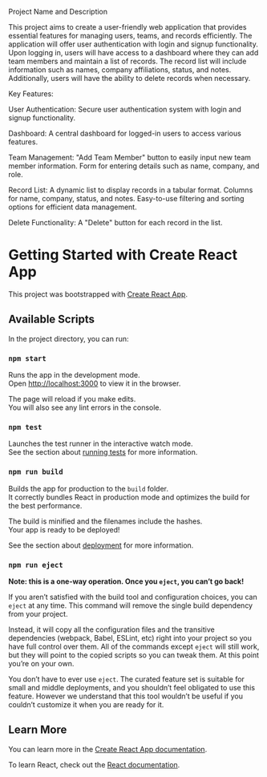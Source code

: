 Project Name and Description

This project aims to create a user-friendly web application that provides essential features for managing users, teams, and records efficiently. The application will offer user authentication with login and signup functionality. Upon logging in, users will have access to a dashboard where they can add team members and maintain a list of records. The record list will include information such as names, company affiliations, status, and notes. Additionally, users will have the ability to delete records when necessary.

Key Features:

User Authentication:
Secure user authentication system with login and signup functionality.

Dashboard:
A central dashboard for logged-in users to access various features.

Team Management:
"Add Team Member" button to easily input new team member information.
Form for entering details such as name, company, and role.

Record List:
A dynamic list to display records in a tabular format.
Columns for name, company, status, and notes.
Easy-to-use filtering and sorting options for efficient data management.

Delete Functionality:
A "Delete" button for each record in the list.


# Getting Started with Create React App

This project was bootstrapped with [Create React App](https://github.com/facebook/create-react-app).

## Available Scripts

In the project directory, you can run:

### `npm start`

Runs the app in the development mode.\
Open [http://localhost:3000](http://localhost:3000) to view it in the browser.

The page will reload if you make edits.\
You will also see any lint errors in the console.

### `npm test`

Launches the test runner in the interactive watch mode.\
See the section about [running tests](https://facebook.github.io/create-react-app/docs/running-tests) for more information.

### `npm run build`

Builds the app for production to the `build` folder.\
It correctly bundles React in production mode and optimizes the build for the best performance.

The build is minified and the filenames include the hashes.\
Your app is ready to be deployed!

See the section about [deployment](https://facebook.github.io/create-react-app/docs/deployment) for more information.

### `npm run eject`

**Note: this is a one-way operation. Once you `eject`, you can’t go back!**

If you aren’t satisfied with the build tool and configuration choices, you can `eject` at any time. This command will remove the single build dependency from your project.

Instead, it will copy all the configuration files and the transitive dependencies (webpack, Babel, ESLint, etc) right into your project so you have full control over them. All of the commands except `eject` will still work, but they will point to the copied scripts so you can tweak them. At this point you’re on your own.

You don’t have to ever use `eject`. The curated feature set is suitable for small and middle deployments, and you shouldn’t feel obligated to use this feature. However we understand that this tool wouldn’t be useful if you couldn’t customize it when you are ready for it.

## Learn More

You can learn more in the [Create React App documentation](https://facebook.github.io/create-react-app/docs/getting-started).

To learn React, check out the [React documentation](https://reactjs.org/).

